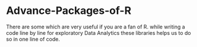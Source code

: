 # Advance-Packages-of-R
There are some which are very useful if you are a fan of R. while writing a code line by line for exploratory Data Analytics these libraries helps us to do so in one line of code.
